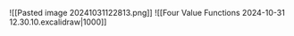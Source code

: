 ![[Pasted image 20241031122813.png]]
![[Four Value Functions 2024-10-31 12.30.10.excalidraw|1000]]

